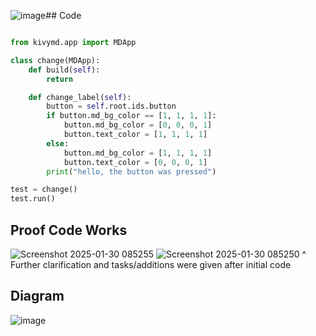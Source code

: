 ![image](https://github.com/user-attachments/assets/2fc0da1d-5375-43bd-ac4a-06222f689e52)## Code

```.py

from kivymd.app import MDApp

class change(MDApp):
    def build(self):
        return

    def change_label(self):
        button = self.root.ids.button
        if button.md_bg_color == [1, 1, 1, 1]:
            button.md_bg_color = [0, 0, 0, 1]
            button.text_color = [1, 1, 1, 1]
        else:
            button.md_bg_color = [1, 1, 1, 1]
            button.text_color = [0, 0, 0, 1]
        print("hello, the button was pressed")

test = change()
test.run()

```

## Proof Code Works
![Screenshot 2025-01-30 085255](https://github.com/user-attachments/assets/c2416be3-9b3f-4b26-982d-abe860111e9b)
![Screenshot 2025-01-30 085250](https://github.com/user-attachments/assets/7dc848f7-5ed7-46e2-b0a9-53fcb69267d8)
^ Further clarification and tasks/additions were given after initial code


## Diagram

![image](https://github.com/user-attachments/assets/5f134b2d-3def-43b1-b81c-4199890e6bae)
